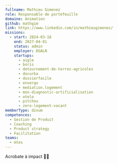 ```yaml
---
fullname: Mathieu Gimenez
role: Responsable de portefeuille
domaine: Animation
github: mathgim
link: https://www.linkedin.com/in/mathieugimenez/
missions:
  - start: 2024-03-18
    end: 2027-04-01
    status: admin
    employer: DGALN
    startups:
      - aigle
      - boris
      - detournement-de-terres-agricoles
      - docurba
      - dossierfacile
      - envergo
      - mediation.logement
      - mon-diagnostic-artificialisation
      - otelo
      - pitchou
      - zero-logement-vacant
memberType: dinum
competences:
  - Gestion de Produit
  - Coaching
  - Product strategy
  - Facilitation
teams:
  - mtes
---
```

Acrobate à impact 🤸‍♂️
